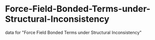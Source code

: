 # Force-Field-Bonded-Terms-under-Structural-Inconsistency
data for "Force Field Bonded Terms under Structural Inconsistency"
